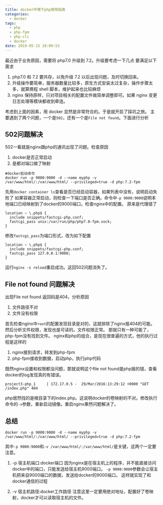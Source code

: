 ```yaml
---
title: docker环境下php使用指南
categories:
  - docker
tags:
  - php
  - php-fpm
  - php-cli
  - docker
date: 2019-05-15 18:09:53
---
```


最近由于业务原因，需要将 php7.0 升级到 7.2。升级要考虑一下几点
要满足以下需求

1. php7.0 和 7.2 要共存，以免升级 7.2 以后出现问题，及时切换回来。
2. 升级操作要简单，服务器数量比较多，原生方式安装太过复杂，操作步骤太多，就算携程 shell 脚本，维护起来也比较麻烦
3. nginx 保持原样，只对项目相关的配置文件做简单调整即可。如果 nginx 变更日志处理等模块都收到牵连。

考虑到上面的因素，用 docker 显然是非常符合的。于是就开启了踩坑之旅。
主要遇到了两个问题，一个是`502`，还有一个是`File not found`。下面进行分析

<!-- more -->

## 502问题解决

502一看就是nginx跟php的通讯出现了问题。检查原因
1. docker是否正常启动
2. 是都对端口做了映射
```
#docker启动命令
docker run -p 9000:9000 -d --name myphp -v /var/www/html/:/var/www/html/ --privileged=true -d php:7.2-fpm
```
先用`docker container ls`查看是否已经启动容器，如果列表中没有，说明启动失败了
如果容器正常启动，则检查一下端口是否正确。命令中`-p 9000:9000`说明本地端口已经映射到了docker的9000端口。检查nginx中的配置。
原来是代理错了
```
location ~ \.php$ {
  include snippets/fastcgi-php.conf;
  fastcgi_pass unix:/var/run/php/php7.0-fpm.sock;  
}
```
修改`fastcgi_pass`为端口形式，改为如下配置
```
location ~ \.php$ {
  include snippets/fastcgi-php.conf;
  fastcgi_pass 127.0.0.1:9000;
}
```
运行`nginx -s reload`重启成功。这回502问题消失了。


## File not found 问题解决
出现File not found 返回码是404，分析原因
1. 文件路径不对
2. 文件没有权限

首先检查nginx中`root`的配置发现目录是对的，这就排除了nginx报404的可能。然后分析文件权限，发现也是可读的。文件权限正常。
那就只有一种可能了，php-fpm没有找到文件。
nginx和php的组合，是现在很普遍的方式，他的执行过程是这样的
1. nginx接到请求，转发到php-fpm
2. php-fpm接收到数据，启动php，执行php代码

既然nginx设置和权限都没问题，那就说明这个file not found是php报的错，查看docker的log发现真的有错误。
```
project3-php_1     | 172.17.0.5 -  29/Mar/2016:13:29:12 +0000 "GET /index.php" 404
```
php居然找的是根目录下的index.php。这说明docker的卷映射的不对。修改执行命令的`-v`参数，重新启动镜像。重启nginx果然问题解决了。

## 总结
```
docker run -p 9000:9000 -d --name myphp -v /var/www/html/:/var/www/html/ --privileged=true -d php:7.2-fpm
```
其中`-p 9000:9000`和`-v /var/www/html/:/var/www/html/`是关键，这两个一定要注意。
1. -p 宿主机端口:docker端口
因为nginx是在宿主机上的程序，并不能直接访问docker中的端口，只能发送给宿主机9000端口。
`-p 9000:9000`参数会让宿主机把来自9000端口的数据，发送给docker的9000端口。
这样就实现了和docker通信的过程

2. -v 宿主机路径:docker工作路径
注意这里一定要用绝对地址，配置好了卷映射，docker才可以读取宿主机的文件。